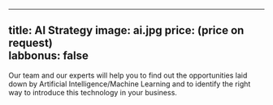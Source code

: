 

---
title: AI Strategy
image: ai.jpg
price: (price on request)  
labbonus: false
---
Our team and our experts will help you to find out the opportunities laid down by Artificial Intelligence/Machine Learning and to identify the right way to introduce this technology in your business.

<!--more--> 